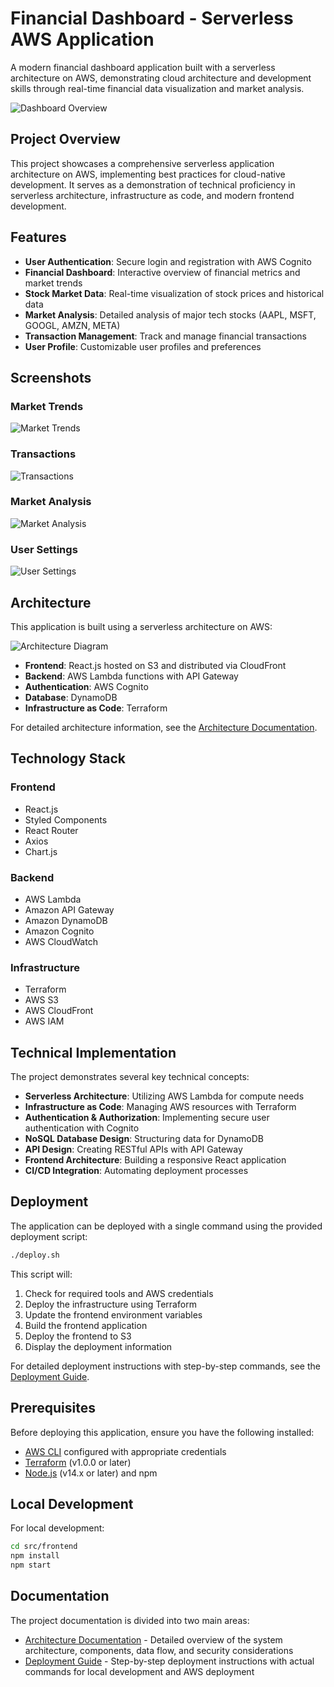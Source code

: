 # Financial Dashboard - Serverless AWS Application

A modern financial dashboard application built with a serverless architecture on AWS, demonstrating cloud architecture and development skills through real-time financial data visualization and market analysis.

![Dashboard Overview](docs/images/dashboard-overview.png)

## Project Overview

This project showcases a comprehensive serverless application architecture on AWS, implementing best practices for cloud-native development. It serves as a demonstration of technical proficiency in serverless architecture, infrastructure as code, and modern frontend development.

## Features

- **User Authentication**: Secure login and registration with AWS Cognito
- **Financial Dashboard**: Interactive overview of financial metrics and market trends
- **Stock Market Data**: Real-time visualization of stock prices and historical data
- **Market Analysis**: Detailed analysis of major tech stocks (AAPL, MSFT, GOOGL, AMZN, META)
- **Transaction Management**: Track and manage financial transactions
- **User Profile**: Customizable user profiles and preferences

## Screenshots

### Market Trends
![Market Trends](docs/images/market-trends.png)

### Transactions
![Transactions](docs/images/transactions.png)

### Market Analysis
![Market Analysis](docs/images/market-analysis.png)

### User Settings
![User Settings](docs/images/user-settings.png)

## Architecture

This application is built using a serverless architecture on AWS:

![Architecture Diagram](docs/images/architecture.jpg)

- **Frontend**: React.js hosted on S3 and distributed via CloudFront
- **Backend**: AWS Lambda functions with API Gateway
- **Authentication**: AWS Cognito
- **Database**: DynamoDB
- **Infrastructure as Code**: Terraform

For detailed architecture information, see the [Architecture Documentation](docs/architecture.md).

## Technology Stack

### Frontend
- React.js
- Styled Components
- React Router
- Axios
- Chart.js

### Backend
- AWS Lambda
- Amazon API Gateway
- Amazon DynamoDB
- Amazon Cognito
- AWS CloudWatch

### Infrastructure
- Terraform
- AWS S3
- AWS CloudFront
- AWS IAM

## Technical Implementation

The project demonstrates several key technical concepts:

- **Serverless Architecture**: Utilizing AWS Lambda for compute needs
- **Infrastructure as Code**: Managing AWS resources with Terraform
- **Authentication & Authorization**: Implementing secure user authentication with Cognito
- **NoSQL Database Design**: Structuring data for DynamoDB
- **API Design**: Creating RESTful APIs with API Gateway
- **Frontend Architecture**: Building a responsive React application
- **CI/CD Integration**: Automating deployment processes

## Deployment

The application can be deployed with a single command using the provided deployment script:

```bash
./deploy.sh
```

This script will:
1. Check for required tools and AWS credentials
2. Deploy the infrastructure using Terraform
3. Update the frontend environment variables
4. Build the frontend application
5. Deploy the frontend to S3
6. Display the deployment information

For detailed deployment instructions with step-by-step commands, see the [Deployment Guide](docs/deployment.md).

## Prerequisites

Before deploying this application, ensure you have the following installed:

- [AWS CLI](https://aws.amazon.com/cli/) configured with appropriate credentials
- [Terraform](https://www.terraform.io/downloads.html) (v1.0.0 or later)
- [Node.js](https://nodejs.org/) (v14.x or later) and npm

## Local Development

For local development:

```bash
cd src/frontend
npm install
npm start
```

## Documentation

The project documentation is divided into two main areas:

- [Architecture Documentation](docs/architecture.md) - Detailed overview of the system architecture, components, data flow, and security considerations
- [Deployment Guide](docs/deployment.md) - Step-by-step deployment instructions with actual commands for local development and AWS deployment

